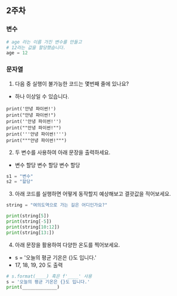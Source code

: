 ## 2주차

### 변수
```python
# age 라는 이름 가진 변수를 만들고
# 12라는 값을 할당했습니다.
age = 12
```

### 문자열
1. 다음 중 실행이 불가능한 코드는 몇번째 줄에 있나요?
- 하나 이상일 수 있습니다.

```
print('안녕 파이썬!')
print("안녕 파이썬!")
print(''안녕 파이썬!'')
print(""안녕 파이썬!"")
print('''안녕 파이썬!''')
print("""안녕 파이썬!""")
```

2. 두 변수를 사용하여 아래 문장을 출력하세요.
- 변수 할당 변수 할당 변수 할당

```python
s1 = "변수"
s2 = "할당"
```

3. 아래 코드를 실행하면 어떻게 동작할지 예상해보고 결괏값을 적어보세요.

```python
string = "여의도역으로 가는 길은 어디인가요?"

print(string[5])
print(string[-5])
print(string[10:12])
print(string[13:])
```

4. 아래 문장을 활용하여 다양한 온도를 찍어보세요.
- s = '오늘의 평균 기온은 {}도 입니다.'
- 17, 18, 19, 20 도 출력

```python
# s.format(____) 혹은 f'____' 사용
s = '오늘의 평균 기온은 {}도 입니다.'
print(_____________)
```

